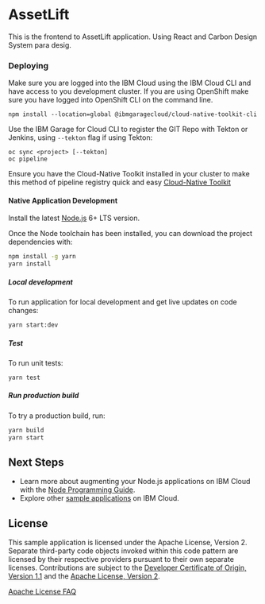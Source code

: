 # AssetLift

This is the frontend to AssetLift application.
Using React and Carbon Design System para desig.

### Deploying 

Make sure you are logged into the IBM Cloud using the IBM Cloud CLI and have access 
to you development cluster. If you are using OpenShift make sure you have logged into OpenShift CLI on the command line.

```$bash
npm install --location=global @ibmgaragecloud/cloud-native-toolkit-cli
```

Use the IBM Garage for Cloud CLI to register the GIT Repo with Tekton or Jenkins, using `--tekton` flag if using Tekton:

```$bash
oc sync <project> [--tekton]
oc pipeline
```

Ensure you have the Cloud-Native Toolkit installed in your cluster to make this method of pipeline registry quick and easy [Cloud-Native Toolkit](https://cloudnativetoolkit.dev/)

#### Native Application Development

Install the latest [Node.js](https://nodejs.org/en/download/) 6+ LTS version.

Once the Node toolchain has been installed, you can download the project dependencies with:

```bash
npm install -g yarn
yarn install
```

##### Local development

To run application for local development and get live updates on code changes:

```sh
yarn start:dev
```

##### Test

To run unit tests:

```sh
yarn test
```

##### Run production build

To try a production build, run:

```sh
yarn build
yarn start
```

## Next Steps

* Learn more about augmenting your Node.js applications on IBM Cloud with the [Node Programming Guide](https://cloud.ibm.com/docs/node?topic=nodejs-getting-started).
* Explore other [sample applications](https://cloud.ibm.com/developer/appservice/starter-kits) on IBM Cloud.

## License

This sample application is licensed under the Apache License, Version 2. Separate third-party code objects invoked within this code pattern are licensed by their respective providers pursuant to their own separate licenses. Contributions are subject to the [Developer Certificate of Origin, Version 1.1](https://developercertificate.org/) and the [Apache License, Version 2](https://www.apache.org/licenses/LICENSE-2.0.txt).

[Apache License FAQ](https://www.apache.org/foundation/license-faq.html#WhatDoesItMEAN)
